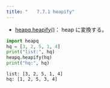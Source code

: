 ```yaml
---
title: "　　7.7.1 heapify"
---
```


* [heapq.heapify()](https://docs.python.org/ja/3/library/heapq.html#heapq.heapify)： heap に変換する。

```python:サンプルコード：sample_577.py
import heapq
hq = [3, 2, 5, 1, 4]
print("list:", hq)
heapq.heapify(hq)
print("hq:", hq)
```

```text:実行結果
list: [3, 2, 5, 1, 4]
hq: [1, 2, 5, 3, 4]
```
